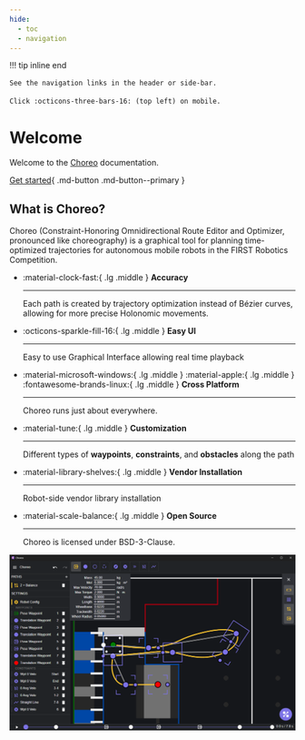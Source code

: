 ```yaml
---
hide:
  - toc
  - navigation
---
```


!!! tip inline end

    See the navigation links in the header or side-bar.

    Click :octicons-three-bars-16: (top left) on mobile.

# Welcome

Welcome to the [Choreo](https://github.com/SleipnirGroup/Choreo) documentation.

[Get started](./installation.md){ .md-button .md-button--primary }


## What is Choreo?

Choreo (Constraint-Honoring Omnidirectional Route Editor and Optimizer, pronounced like choreography) is a graphical tool for planning time-optimized trajectories for autonomous mobile robots in the FIRST Robotics Competition.

<div class="grid cards" markdown>

-   :material-clock-fast:{ .lg .middle } __Accuracy__

    ---

    Each path is created by trajectory optimization instead of Bézier curves, allowing for more precise Holonomic movements.


-   :octicons-sparkle-fill-16:{ .lg .middle } __Easy UI__

    ---

    Easy to use Graphical Interface allowing real time playback



-   :material-microsoft-windows:{ .lg .middle } :material-apple:{ .lg .middle } :fontawesome-brands-linux:{ .lg .middle } __Cross Platform__

    ---

    Choreo runs just about everywhere.



-   :material-tune:{ .lg .middle } __Customization__

    ---

    Different types of **waypoints**, **constraints**, and **obstacles** along the path


-   :material-library-shelves:{ .lg .middle } __Vendor Installation__

    ---

    Robot-side vendor library installation



-   :material-scale-balance:{ .lg .middle } __Open Source__

    ---

    Choreo is licensed under BSD-3-Clause.


</div>

![Readme Screenshot of Example Choreo Setup](media/readmeScreenshot.png)